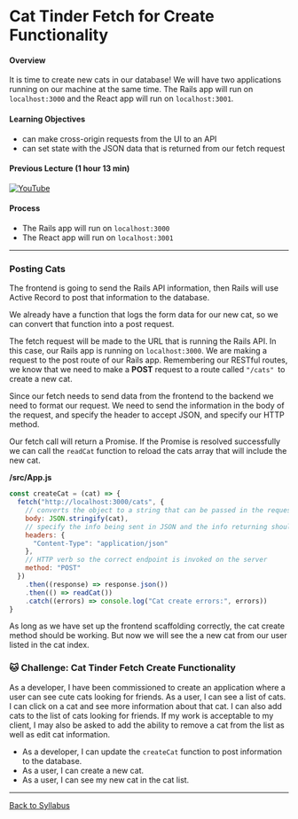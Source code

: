# Cat Tinder Fetch for Create Functionality

#### Overview

It is time to create new cats in our database! We will have two applications running on our machine at the same time. The Rails app will run on `localhost:3000` and the React app will run on `localhost:3001`.

#### Learning Objectives

- can make cross-origin requests from the UI to an API
- can set state with the JSON data that is returned from our fetch request

#### Previous Lecture (1 hour 13 min)

[![YouTube](http://img.youtube.com/vi/b4XhdUReNJ4/0.jpg)](https://www.youtube.com/watch?v=b4XhdUReNJ4)

#### Process

- The Rails app will run on `localhost:3000`
- The React app will run on `localhost:3001`

---

### Posting Cats

The frontend is going to send the Rails API information, then Rails will use Active Record to post that information to the database.

We already have a function that logs the form data for our new cat, so we can convert that function into a post request.

The fetch request will be made to the URL that is running the Rails API. In this case, our Rails app is running on `localhost:3000`. We are making a request to the post route of our Rails app. Remembering our RESTful routes, we know that we need to make a **POST** request to a route called `"/cats" `to create a new cat.

Since our fetch needs to send data from the frontend to the backend we need to format our request. We need to send the information in the body of the request, and specify the header to accept JSON, and specify our HTTP method.

Our fetch call will return a Promise. If the Promise is resolved successfully we can call the `readCat` function to reload the cats array that will include the new cat.

**/src/App.js**

```javascript
const createCat = (cat) => {
  fetch("http://localhost:3000/cats", {
    // converts the object to a string that can be passed in the request
    body: JSON.stringify(cat),
    // specify the info being sent in JSON and the info returning should be JSON
    headers: {
      "Content-Type": "application/json"
    },
    // HTTP verb so the correct endpoint is invoked on the server
    method: "POST"
  })
    .then((response) => response.json())
    .then(() => readCat())
    .catch((errors) => console.log("Cat create errors:", errors))
}
```

As long as we have set up the frontend scaffolding correctly, the cat create method should be working. But now we will see the a new cat from our user listed in the cat index.

### 🐱 Challenge: Cat Tinder Fetch Create Functionality

As a developer, I have been commissioned to create an application where a user can see cute cats looking for friends. As a user, I can see a list of cats. I can click on a cat and see more information about that cat. I can also add cats to the list of cats looking for friends. If my work is acceptable to my client, I may also be asked to add the ability to remove a cat from the list as well as edit cat information.

- As a developer, I can update the `createCat` function to post information to the database.
- As a user, I can create a new cat.
- As a user, I can see my new cat in the cat list.

---

[Back to Syllabus](../../README.md#bringing-it-together)
